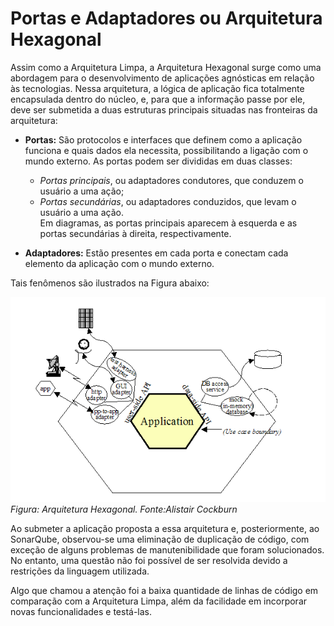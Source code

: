 # Portas e Adaptadores ou Arquitetura Hexagonal

Assim como a Arquitetura Limpa, a Arquitetura Hexagonal surge como uma abordagem para o desenvolvimento de aplicações agnósticas em relação às tecnologias. Nessa arquitetura, a lógica de aplicação fica totalmente encapsulada dentro do núcleo, e, para que a informação passe por ele, deve ser submetida a duas estruturas principais situadas nas fronteiras da arquitetura:

- **Portas:** São protocolos e interfaces que definem como a aplicação funciona e quais dados ela necessita, possibilitando a ligação com o mundo externo. As portas podem ser divididas em duas classes: 
  - *Portas principais*, ou adaptadores condutores, que conduzem o usuário a uma ação;
  - *Portas secundárias*, ou adaptadores conduzidos, que levam o usuário a uma ação.  
  Em diagramas, as portas principais aparecem à esquerda e as portas secundárias à direita, respectivamente.

- **Adaptadores:** Estão presentes em cada porta e conectam cada elemento da aplicação com o mundo externo.

Tais fenômenos são ilustrados na Figura abaixo:

![Arquitetura Hexagonal](img/portas.png)  
*Figura: Arquitetura Hexagonal. Fonte:Alistair Cockburn*  

Ao submeter a aplicação proposta a essa arquitetura e, posteriormente, ao SonarQube, observou-se uma eliminação de duplicação de código, com exceção de alguns problemas de manutenibilidade que foram solucionados. No entanto, uma questão não foi possível de ser resolvida devido a restrições da linguagem utilizada.

Algo que chamou a atenção foi a baixa quantidade de linhas de código em comparação com a Arquitetura Limpa, além da facilidade em incorporar novas funcionalidades e testá-las.
